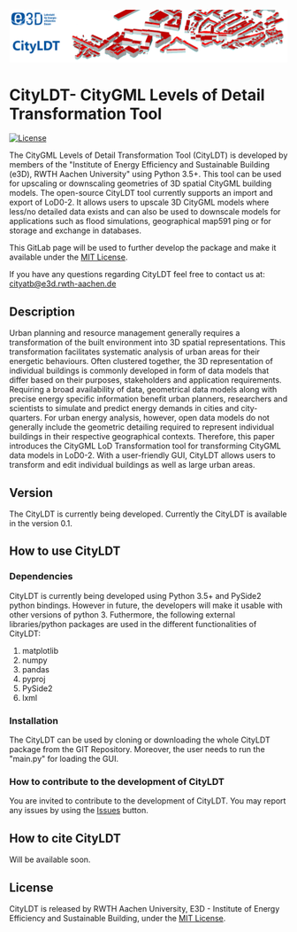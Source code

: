 ![E3D - Institute of Energy Efficiency and Sustainable Building, RWTH Aachen University](./pictures/e3dHeader.png)

# CityLDT- CityGML Levels of Detail Transformation Tool 

[![License](http://img.shields.io/:license-mit-blue.svg)](http://doge.mit-license.org)

The CityGML Levels of Detail Transformation Tool (CityLDT) is developed by members of the  "Institute of Energy Efficiency and Sustainable Building (e3D), RWTH Aachen University" using Python 3.5+.
This tool can be used for upscaling or downscaling geometries of 3D spatial CityGML building models.
The open-source CityLDT tool currently supports an import and export of LoD0-2. 
It allows users to upscale 3D CityGML models where less/no detailed data exists and can also be used to downscale models for applications such as flood simulations, geographical map591
ping or for storage and exchange in databases.

This GitLab page will be used to further develop the package and make it available under the [MIT License](https://gitlab.e3d.rwth-aachen.de/e3d-software-tools/cityldt/cityldt/-/blob/main/License/LICENSE).

If you have any questions regarding CityLDT feel free to contact us at: [cityatb@e3d.rwth-aachen.de](mailto:cityatb@e3d.rwth-aachen.de)


## Description

Urban planning and resource management generally requires a transformation of the built environment into 3D spatial representations. 
This transformation facilitates systematic analysis of urban areas for their energetic behaviours.
Often clustered together, the 3D representation of individual buildings is commonly developed in form of data models that differ based on their purposes, stakeholders and application requirements. 
Requiring a broad availability of data, geometrical data models along with precise energy specific information benefit urban planners, researchers and scientists to simulate and predict energy demands in cities and city-quarters. 
For urban energy analysis, however, open data models do not generally include the geometric detailing required to represent individual buildings in their respective geographical contexts. 
Therefore, this paper introduces the CityGML LoD Transformation tool for transforming CityGML data models in LoD0-2.
With a user-friendly GUI, CityLDT allows users to transform and edit individual buildings as well as large urban areas.
## Version

The CityLDT is currently being developed. Currently the CityLDT is available in the version 0.1.


## How to use CityLDT

### Dependencies

CityLDT is currently being developed using Python 3.5+ and PySide2 python bindings. However in future, the developers will make it usable with other versions of python 3. 
Futhermore, the following external libraries/python packages are used in the different functionalities of CityLDT:
1. matplotlib
2. numpy
3. pandas
4. pyproj
5. PySide2
6. lxml

### Installation

The CityLDT can be used by cloning or downloading the whole CityLDT package from the GIT Repository. Moreover, the user needs to run the "main.py" for loading the GUI.  

### How to contribute to the development of CityLDT

You are invited to contribute to the development of CityLDT. You may report any issues by using the [Issues](https://gitlab.e3d.rwth-aachen.de/e3d-software-tools/cityldt/cityldt/-/issues) button.

## How to cite CityLDT

Will be available soon.

## License

CityLDT is released by RWTH Aachen University, E3D - Institute of Energy Efficiency and Sustainable Building, under the [MIT License](https://gitlab.e3d.rwth-aachen.de/e3d-software-tools/cityldt/cityldt/-/blob/main/License/LICENSE).
